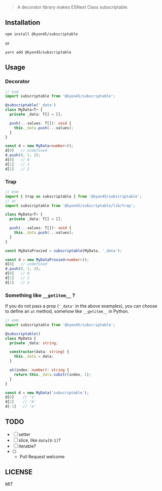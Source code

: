 > A decorator library makes ESNext Class subscriptable.

## Installation

```
npm install @kyon45/subscriptable
```

or

```
yarn add @kyon45/subscriptable
```

## Usage

### Decorator

```typescript
// esm
import subscriptable from '@kyon45/subscriptable';

@subscriptable('_data')
class MyData<T> {
  private _data: T[] = [];

  push(...values: T[]): void {
    this._data.push(...values);
  }
}

const d = new MyData<number>();
d[0]   // undefined
d.push(0, 1, 2);
d[0]   // 0
d[1]   // 1
d[2]   // 2
```

### Trap

```typescript
// esm
import { trap as subscriptable } from '@kyon45/subscriptable';
// or
import subscriptable from '@kyon45/subscriptable/lib/trap';

class MyData<T> {
  private _data: T[] = [];

  push(...values: T[]): void {
    this._data.push(...values);
  }
}

const MyDataProxied = subscriptable(MyData, '_data');

const d = new MyDataProxied<number>();
d[0]   // undefined
d.push(0, 1, 2);
d[0]   // 0
d[1]   // 1
d[2]   // 2
```

### Something like `__getitem__` ?

If you do not pass a prop (`'_data'` in the above examples), you can choose to define an `at` method, somehow like `__getitem__` in Python.

```typescript
// esm
import subscriptable from '@kyon45/subscriptable';

@subscriptable()
class MyData {
  private _data: string;

  constructor(data: string) {
    this._data = data;
  }

  at(index: number): string {
    return this._data.substr(index, 1);
  }
}

const d = new MyData('subscriptable');
d[0]    // 's'
d[2]    // 'b'
d[-1]   // 'e'
```

## TODO

- [ ] setter
- [ ] slice, like `data[0:1]`?
- [ ] iterable?
- [ ] * Pull Request welcome

## LICENSE

MIT
